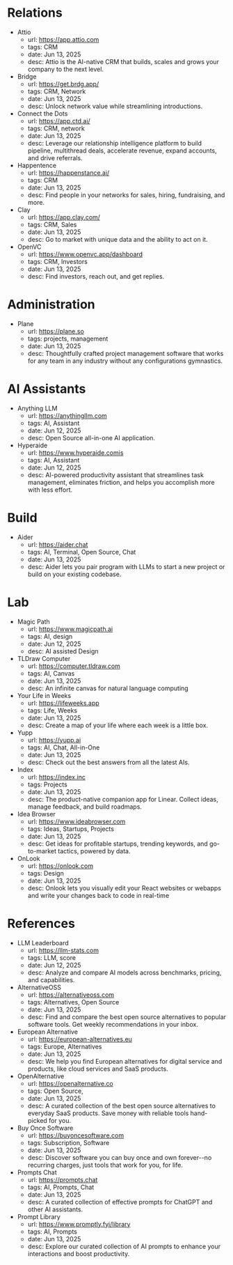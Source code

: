 # Relations

- Attio
  - url: https://app.attio.com
  - tags: CRM
  - date: Jun 13, 2025
  - desc: Attio is the AI-native CRM that builds, scales and grows your company to the next level.
- Bridge
  - url: https://get.brdg.app/
  - tags: CRM, Network
  - date: Jun 13, 2025
  - desc: Unlock network value while streamlining introductions.
- Connect the Dots
  - url: https://app.ctd.ai/
  - tags: CRM, network
  - date: Jun 13, 2025
  - desc: Leverage our relationship intelligence platform to build pipeline, multithread deals, accelerate revenue, expand accounts, and drive referrals.
- Happentence
  - url: https://happenstance.ai/
  - tags: CRM
  - date: Jun 13, 2025
  - desc: Find people in your networks for sales, hiring, fundraising, and more.
- Clay
  - url: https://app.clay.com/
  - tags: CRM, Sales
  - date: Jun 13, 2025
  - desc: Go to market with unique data and the ability to act on it.
- OpenVC
  - url: https://www.openvc.app/dashboard
  - tags: CRM, Investors
  - date: Jun 13, 2025
  - desc: Find investors, reach out, and get replies.
  
# Administration

- Plane
  - url: https://plane.so
  - tags: projects, management
  - date: Jun 13, 2025
  - desc: Thoughtfully crafted project management software that works for any team in any industry without any configurations gymnastics.

# AI Assistants

- Anything LLM
  - url: https://anythingllm.com
  - tags: AI, Assistant
  - date: Jun 12, 2025
  - desc: Open Source all-in-one AI application.
- Hyperaide
  - url: https://www.hyperaide.comis
  - tags: AI, Assistant
  - date: Jun 12, 2025
  - desc: AI-powered productivity assistant that streamlines task management, eliminates friction, and helps you accomplish more with less effort.

# Build

- Aider
  - url: https://aider.chat
  - tags: AI, Terminal, Open Source, Chat
  - date: Jun 13, 2025
  - desc: Aider lets you pair program with LLMs to start a new project or build on your existing codebase.

# Lab

- Magic Path
  - url: https://www.magicpath.ai
  - tags: AI, design
  - date: Jun 12, 2025
  - desc: AI assisted Design
- TLDraw Computer
  - url: https://computer.tldraw.com
  - tags: AI, Canvas
  - date: Jun 13, 2025
  - desc: An infinite canvas for natural language computing
- Your Life in Weeks
  - url: https://lifeweeks.app
  - tags: Life, Weeks
  - date: Jun 13, 2025
  - desc: Create a map of your life where each week is a little box.
- Yupp
  - url: https://yupp.ai
  - tags: AI, Chat, All-in-One
  - date: Jun 13, 2025
  - desc: Check out the best answers from all the latest AIs.
- Index
  - url: https://index.inc
  - tags: Projects
  - date: Jun 13, 2025
  - desc: The product-native companion app for Linear. Collect ideas, manage feedback, and build roadmaps.
- Idea Browser
  - url: https://www.ideabrowser.com
  - tags: Ideas, Startups, Projects
  - date: Jun 13, 2025
  - desc: Get ideas for profitable startups, trending keywords, and go-to-market tactics, powered by data.
- OnLook
  - url: https://onlook.com 
  - tags: Design
  - date: Jun 13, 2025
  - desc: Onlook lets you visually edit your React websites or webapps and  write your changes back to code in real-time

# References

- LLM Leaderboard
  - url: https://llm-stats.com
  - tags: LLM, score
  - date: Jun 12, 2025
  - desc: Analyze and compare AI models across benchmarks, pricing, and capabilities.
- AlternativeOSS
  - url: https://alternativeoss.com
  - tags: Alternatives, Open Source
  - date: Jun 13, 2025
  - desc: Find and compare the best open source alternatives to popular software tools. Get weekly recommendations in your inbox.
- European Alternative
  - url: https://european-alternatives.eu
  - tags: Europe, Alternatives
  - date: Jun 13, 2025
  - desc: We help you find European alternatives for digital service and products, like cloud services and SaaS products.
- OpenAlternative
  - url: https://openalternative.co
  - tags: Open Source, 
  - date: Jun 13, 2025
  - desc: A curated collection of the best open source alternatives to everyday SaaS products. Save money with reliable tools hand-picked for you.
- Buy Once Software
  - url: https://buyoncesoftware.com
  - tags: Subscription, Software
  - date: Jun 13, 2025
  - desc: Discover software you can buy once and own forever--no recurring charges, just tools that work for you, for life.
- Prompts Chat
  - url: https://prompts.chat
  - tags: AI, Prompts, Chat
  - date: Jun 13, 2025
  - desc: A curated collection of effective prompts for ChatGPT and other AI assistants.
- Prompt Library
  - url: https://www.promptly.fyi/library
  - tags: AI, Prompts
  - date: Jun 13, 2025
  - desc: Explore our curated collection of AI prompts to enhance your interactions and boost productivity.